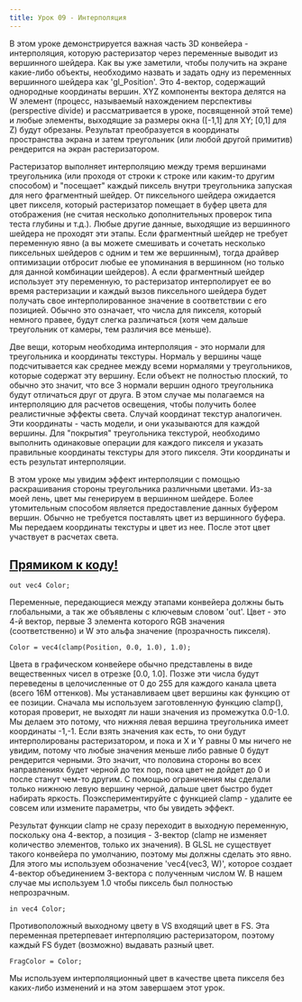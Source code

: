 ```yaml
---
title: Урок 09 - Интерполяция
---
```


В этом уроке демонстрируется важная часть 3D конвейера - интерполяция, которую растеризатор через переменные выводит из вершинного шейдера. Как вы уже заметили, чтобы получить на экране какие-либо объекты, необходимо назвать и задать одну из переменных вершинного шейдера как 'gl_Position'. Это 4-вектор, содержащий однородные координаты вершин. XYZ компоненты вектора делятся на W элемент (процесс, называемый нахождением перспективы (perspective divide) и рассматривается в уроке, посвященной этой теме) и любые элементы, выходящие за размеры окна ([-1,1] для XY; [0,1] для Z) будут обрезаны. Результат преобразуется в координаты пространства экрана и затем треугольник (или любой другой примитив) рендерится на экран растеризатором.

Растеризатор выполняет интерполяцию между тремя вершинами треугольника (или проходя от строки к строке или каким-то другим способом) и "посещает" каждый пиксель внутри треугольника запуская для него фрагментный шейдер. От пиксельного шейдера ожидается цвет пикселя, который растеризатор помещает в буфер цвета для отображения (не считая несколько дополнительных проверок типа теста глубины и т.д.). Любые другие данные, выходящие из вершинного шейдера не проходят эти этапы. Если фрагментный шейдер не требует переменную явно (а вы можете смешивать и сочетать несколько пиксельных шейдеров с одним и тем же вершинным), тогда драйвер оптимизации отбросит любые ее упоминания в вершинном (но только для данной комбинации шейдеров). А если фрагментный шейдер использует эту переменную, то растеризатор интерполирует ее во время растеризации и каждый вызов пиксельного шейдера будет получать свое интерполированное значение в соответствии с его позицией. Обычно это означает, что числа для пикселя, который немного правее, будут слегка различаться (хотя чем дальше треугольник от камеры, тем различия все меньше).

Две вещи, которым необходима интерполяция - это нормали для треугольника и координаты текстуры. Нормаль у вершины чаще подсчитывается как среднее между всеми нормалями у треугольников, которые содержат эту вершину. Если объект не полностью плоский, то обычно это значит, что все 3 нормали вершин одного треугольника будут отличаться друг от друга. В этом случае мы полагаемся на интерполяцию для расчетов освещения, чтобы получить более реалистичные эффекты света. Случай координат текстур аналогичен. Эти координаты - часть модели, и они указываются для каждой вершины. Для "покрытия" треугольника текстурой, необходимо выполнить одинаковые операции для каждого пикселя и указать правильные координаты текстуры для этого пикселя. Эти координаты и есть результат интерполяции.

В этом уроке мы увидим эффект интерполяции с помощью раскрашивания стороны треугольника различными цветами. Из-за моей лень, цвет мы генерируем в вершинном шейдере. Более утомительным способом является предоставление данных буфером вершин. Обычно не требуется поставлять цвет из вершинного буфера. Мы передаем координаты текстуры и цвет из нее. После этот цвет участвует в расчетах света.

## [Прямиком к коду!](https://github.com/triplepointfive/ogldev/tree/master/tutorial09)

    out vec4 Color;

Переменные, передающиеся между этапами конвейера должны быть глобальными, а так же объявлены с ключевым словом 'out'. Цвет - это 4-й вектор, первые 3 элемента которого RGB значения (соответственно) и W это альфа значение (прозрачность пикселя).

    Color = vec4(clamp(Position, 0.0, 1.0), 1.0);

Цвета в графическом конвейере обычно представлены в виде вещественных чисел в отрезке [0.0, 1.0]. Позже эти числа будут переведены в целочисленные от 0 до 255 для каждого канала цвета (всего 16M оттенков). Мы устанавливаем цвет вершины как функцию от ее позиции. Сначала мы используем заготовленную функцию clamp(), которая проверит, не выходят ли наши значения из промежутка 0.0-1.0. Мы делаем это потому, что нижняя левая вершина треугольника имеет координаты -1,-1. Если взять значения как есть, то они будут интерполированы растеризатором, и пока и X и Y равны 0 мы ничего не увидим, потому что любые значения меньше либо равные 0 будут рендерится черными. Это значит, что половина стороны во всех направлениях будет черной до тех пор, пока цвет не дойдет до 0 и после станут чем-то другим. С помощью ограничения мы сделали только нижнюю левую вершину черной, дальше цвет быстро будет набирать яркость. Поэкспериментируйте с функцией clamp - удалите ее совсем или измените параметры, что бы увидеть эффект.

Результат функции clamp не сразу переходит в выходную переменную, поскольку она 4-вектор, а позиция - 3-вектор (clamp не изменяет количество элементов, только их значения). В GLSL не существует такого конвейера по умолчанию, поэтому мы должны сделать это явно. Для этого мы используем обозначение 'vec4(vec3, W)', которое создает 4-вектор объединением 3-вектора с полученным числом W. В нашем случае мы используем 1.0 чтобы пиксель был полностью непрозрачным.

    in vec4 Color;

Противоположный выходному цвету в VS входящий цвет в FS. Эта переменная претерпевает интерполяцию растеризатором, поэтому каждый FS будет (возможно) выдавать разный цвет.

    FragColor = Color;

Мы используем интерполяционный цвет в качестве цвета пикселя без каких-либо изменений и на этом завершаем этот урок.
